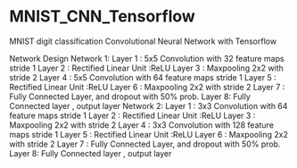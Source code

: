 # MNIST_CNN_Tensorflow
MNIST digit classification Convolutional Neural Network with Tensorflow

Network Design
Network 1:
	Layer 1 : 5x5 Convolution with 32 feature maps stride 1
	Layer 2 : Rectified Linear Unit :ReLU
	Layer 3 : Maxpooling 2x2 with stride 2
	Layer 4 : 5x5 Convolution with 64 feature maps stride 1
	Layer 5 : Rectified Linear Unit :ReLU
	Layer 6 : Maxpooling 2x2 with stride 2
	Layer 7 : Fully Connected Layer, and dropout with 50% prob.
	Layer 8: Fully Connected layer , output layer
Network 2:
	Layer 1 : 3x3 Convolution with 64 feature maps stride 1
	Layer 2 : Rectified Linear Unit :ReLU
	Layer 3 : Maxpooling 2x2 with stride 2
	Layer 4 : 3x3 Convolution with 128 feature maps stride 1
	Layer 5 : Rectified Linear Unit :ReLU
	Layer 6 : Maxpooling 2x2 with stride 2
	Layer 7 : Fully Connected Layer, and dropout with 50% prob.
	Layer 8: Fully Connected layer , output layer
    
